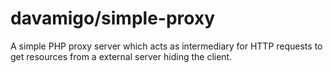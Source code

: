 davamigo/simple-proxy
=====================

A simple PHP proxy server which acts as intermediary for HTTP requests to get resources from a external server hiding the client.
